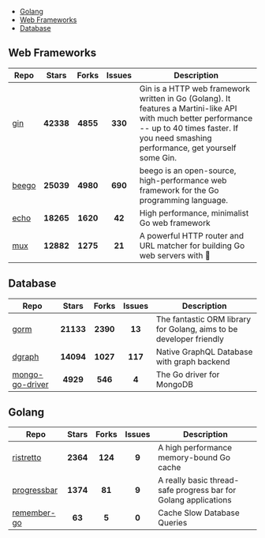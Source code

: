 
- [Golang](#golang)
- [Web Frameworks](#web-frameworks)
- [Database](#database)

## Web Frameworks

| Repo | Stars  | Forks  | Issues | Description |
| ---- | :----: | :----: | :----: | ----------- |
| [gin](https://github.com/gin-gonic/gin) | **42338** | **4855** | **330** | Gin is a HTTP web framework written in Go (Golang). It features a Martini-like API with much better performance -- up to 40 times faster. If you need smashing performance, get yourself some Gin. |
| [beego](https://github.com/astaxie/beego) | **25039** | **4980** | **690** | beego is an open-source, high-performance web framework for the Go programming language. |
| [echo](https://github.com/labstack/echo) | **18265** | **1620** | **42** | High performance, minimalist Go web framework |
| [mux](https://github.com/gorilla/mux) | **12882** | **1275** | **21** | A powerful HTTP router and URL matcher for building Go web servers with 🦍 |

## Database

| Repo | Stars  | Forks  | Issues | Description |
| ---- | :----: | :----: | :----: | ----------- |
| [gorm](https://github.com/go-gorm/gorm) | **21133** | **2390** | **13** | The fantastic ORM library for Golang, aims to be developer friendly |
| [dgraph](https://github.com/dgraph-io/dgraph) | **14094** | **1027** | **117** | Native GraphQL Database with graph backend |
| [mongo-go-driver](https://github.com/mongodb/mongo-go-driver) | **4929** | **546** | **4** | The Go driver for MongoDB |

## Golang

| Repo | Stars  | Forks  | Issues | Description |
| ---- | :----: | :----: | :----: | ----------- |
| [ristretto](https://github.com/dgraph-io/ristretto) | **2364** | **124** | **9** | A high performance memory-bound Go cache |
| [progressbar](https://github.com/schollz/progressbar) | **1374** | **81** | **9** | A really basic thread-safe progress bar for Golang applications |
| [remember-go](https://github.com/rocketlaunchr/remember-go) | **63** | **5** | **0** | Cache Slow Database Queries |
